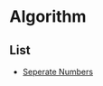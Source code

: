 # Algorithm

## List

* [Seperate Numbers](https://github.com/muhamedkarajic/Algorithm/blob/master/separateNumbers.py)
